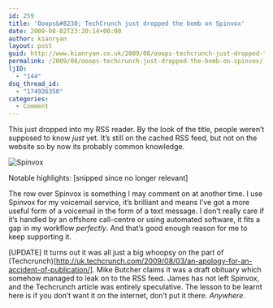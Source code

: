 ```yaml
---
id: 259
title: 'Ooops&#8230; TechCrunch just dropped the bomb on Spinvox'
date: 2009-08-02T23:20:14+00:00
author: kianryan
layout: post
guid: http://www.kianryan.co.uk/2009/08/ooops-techcrunch-just-dropped-the-bomb-on-spinvox/
permalink: /2009/08/ooops-techcrunch-just-dropped-the-bomb-on-spinvox/
ljID:
  - "144"
dsq_thread_id:
  - "174926350"
categories:
  - Comment
---
```

This just dropped into my RSS reader. By the look of the title, people weren&#8217;t supposed to know _just_ yet. It&#8217;s still on the cached RSS feed, but not on the website so by now its probably common knowledge.

![Spinvox](http://www.kianryan.co.uk/wp-content/uploads/2009/08/spinvox.jpg)

Notable highlights: [snipped since no longer relevant]

The row over Spinvox is something I may comment on at another time. I use Spinvox for my voicemail service, it&#8217;s brilliant and means I&#8217;ve got a more useful form of a voicemail in the form of a text message. I don&#8217;t really care if it&#8217;s handled by an offshore call-centre or using automated software, it fits a gap in my workflow _perfectly_. And that&#8217;s good enough reason for me to keep supporting it.

[UPDATE] It turns out it was all just a big whoopsy on the part of (Techcrunch)[http://uk.techcrunch.com/2009/08/03/an-apology-for-an-accident-of-publication/]. Mike Butcher claims it was a draft obituary which somehow managed to leak on to the RSS feed. James has not left Spinvox, and the Techcrunch article was entirely speculative. The lesson to be learnt here is if you don&#8217;t want it on the internet, don&#8217;t put it there. _Anywhere_.